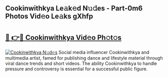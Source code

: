 ## Cookinwithkya Le𝚊k𝚎d N𝚞𝚍es - Part-0m6 Photos Vid𝚎o Le𝚊ks gXhfp

# <h2><a href="http://fbbuhav.evod.top/?m=Cookinwithkya">🔗 👉🔴 Cookinwithkya Vid𝚎o Ph𝚘t𝚘s</a></h2>

[![Cookinwithkya N𝚞d𝚎s](https://i.imgur.com/8V9OHl7.gif)](http://fbbuhav.evod.top/?m=Cookinwithkya)
Social media influencer Cookinwithkya and multimedia artist, famed for publishing dance and lifestyle material through viral dance trends and short videos. The ability Cookinwithkya to handle pressure and controversy is essential for a successful public figure. 
